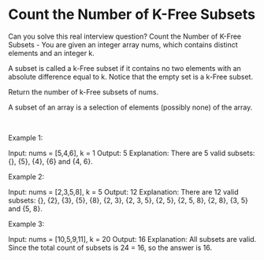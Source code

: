 # Count the Number of K-Free Subsets

Can you solve this real interview question? Count the Number of K-Free Subsets - You are given an integer array nums, which contains distinct elements and an integer k.

A subset is called a k-Free subset if it contains no two elements with an absolute difference equal to k. Notice that the empty set is a k-Free subset.

Return the number of k-Free subsets of nums.

A subset of an array is a selection of elements (possibly none) of the array.

 

Example 1:


Input: nums = [5,4,6], k = 1
Output: 5
Explanation: There are 5 valid subsets: {}, {5}, {4}, {6} and {4, 6}.


Example 2:


Input: nums = [2,3,5,8], k = 5
Output: 12
Explanation: There are 12 valid subsets: {}, {2}, {3}, {5}, {8}, {2, 3}, {2, 3, 5}, {2, 5}, {2, 5, 8}, {2, 8}, {3, 5} and {5, 8}.


Example 3:


Input: nums = [10,5,9,11], k = 20
Output: 16
Explanation: All subsets are valid. Since the total count of subsets is 24 = 16, so the answer is 16.